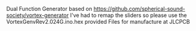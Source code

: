 Dual Function Generator based on https://github.com/spherical-sound-society/vortex-generator
I've had to remap the sliders so please use the VortexGenvRev2.024G.ino.hex provided
Files for manufacture at JLCPCB

